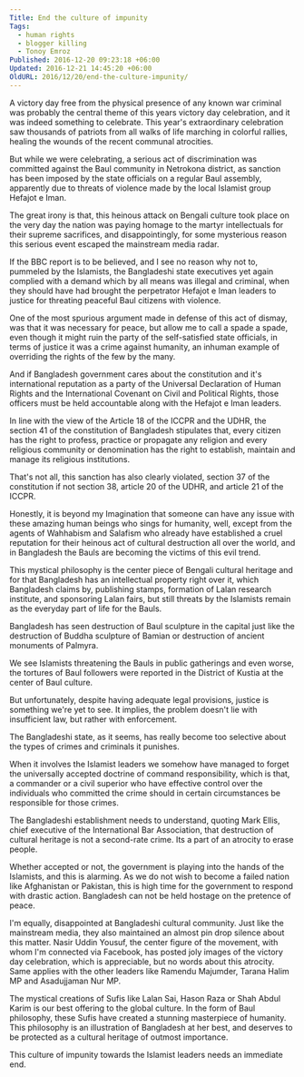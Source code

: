 ```yaml
---
Title: End the culture of impunity
Tags:
  - human rights
  - blogger killing
  - Tonoy Emroz
Published: 2016-12-20 09:23:18 +06:00
Updated: 2016-12-21 14:45:20 +06:00
OldURL: 2016/12/20/end-the-culture-impunity/
---
```


<p align="LEFT">A victory day free from the physical presence of any known war criminal was probably the central theme of this years victory day celebration, and it was indeed something to celebrate. This year's extraordinary celebration saw thousands of patriots from all walks of life marching in colorful rallies, healing the wounds of the recent communal atrocities.</p>
<p align="LEFT">But while we were celebrating, a serious act of discrimination was committed against the Baul community in Netrokona district, as sanction has been imposed by the state officials on a regular Baul assembly, apparently due to threats of violence made by the local Islamist group Hefajot e Iman.</p>
<p align="LEFT">The great irony is that, this heinous attack on Bengali culture took place on the very day the nation was paying homage to the martyr intellectuals for their supreme sacrifices, and disappointingly, for some mysterious reason this serious event escaped the mainstream media radar.</p>
<p align="LEFT">If the BBC report is to be believed, and I see no reason why not to, pummeled by the Islamists, the Bangladeshi state executives yet again complied with a demand which by all means was illegal and criminal, when they should have had brought the perpetrator Hefajot e Iman leaders to justice for threating peaceful Baul citizens with violence.</p>
<p align="LEFT">One of the most spurious argument made in defense of this act of dismay, was that it was necessary for peace, but allow me to call a spade a spade, even though it might ruin the party of the self-satisfied state officials, in terms of justice it was a crime against humanity, an inhuman example of overriding the rights of the few by the many.</p>
<p align="LEFT">And if Bangladesh government cares about the constitution and it's international reputation as a party of the Universal Declaration of Human Rights and the International Covenant on Civil and Political Rights, those officers must be held accountable along with the Hefajot e Iman leaders.</p>
<p align="LEFT">In line with the view of the Article 18 of the ICCPR and the UDHR, the section 41 of the constitution of Bangladesh stipulates that, every citizen has the right to profess, practice or propagate any religion and every religious community or denomination has the right to establish, maintain and manage its religious institutions.</p>
<p align="LEFT">That's not all, this sanction has also clearly violated, section 37 of the constitution if not section 38, article 20 of the UDHR, and article 21 of the ICCPR.</p>
<p align="LEFT">Honestly, it is beyond my Imagination that someone can have any issue with these amazing human beings who sings for humanity, well, except from the agents of Wahhabism and Salafism who already have established a cruel reputation for their heinous act of cultural destruction all over the world, and in Bangladesh the Bauls are becoming the victims of this evil trend.</p>
<p align="LEFT">This mystical philosophy is the center piece of Bengali cultural heritage and for that Bangladesh has an intellectual property right over it, which Bangladesh claims by, publishing stamps, formation of Lalan research institute, and sponsoring Lalan fairs, but still threats by the Islamists remain as the everyday part of life for the Bauls.</p>
<p align="LEFT">Bangladesh has seen destruction of Baul sculpture in the capital just like the destruction of Buddha sculpture of Bamian or destruction of ancient monuments of Palmyra.</p>
<p align="LEFT">We see Islamists threatening the Bauls in public gatherings and even worse, the tortures of Baul followers were reported in the District of Kustia at the center of Baul culture.</p>
<p align="LEFT">But unfortunately, despite having adequate legal provisions, justice is something we're yet to see. It implies, the problem doesn't lie with insufficient law, but rather with enforcement.</p>
<p align="LEFT">The Bangladeshi state, as it seems, has really become too selective about the types of crimes and criminals it punishes.</p>
<p align="LEFT">When it involves the Islamist leaders we somehow have managed to forget the universally accepted doctrine of command responsibility, which is that, a commander or a civil superior who have effective control over the individuals who committed the crime should in certain circumstances be responsible for those crimes.</p>
<p align="LEFT">The Bangladeshi establishment needs to understand, quoting Mark Ellis, chief executive of the International Bar Association, that destruction of cultural heritage is not a second-rate crime. Its a part of an atrocity to erase people.</p>
<p align="LEFT">Whether accepted or not, the government is playing into the hands of the Islamists, and this is alarming. As we do not wish to become a failed nation like Afghanistan or Pakistan, this is high time for the government to respond with drastic action. Bangladesh can not be held hostage on the pretence of peace.</p>
<p align="LEFT">I'm equally, disappointed at Bangladeshi cultural community. Just like the mainstream media, they also maintained an almost pin drop silence about this matter. Nasir Uddin Yousuf, the center figure of the movement, with whom I'm connected via Facebook, has posted joly images of the victory day celebration, which is appreciable, but no words about this atrocity. Same applies with the other leaders like Ramendu Majumder, Tarana Halim MP and Asadujjaman Nur MP.</p>
<p align="LEFT">The mystical creations of Sufis like Lalan Sai, Hason Raza or Shah Abdul Karim is our best offering to the global culture. In the form of Baul philosophy, these Sufis have created a stunning masterpiece of humanity. This philosophy is an illustration of Bangladesh at her best, and deserves to be protected as a cultural heritage of outmost importance.</p>
<p align="LEFT">This culture of impunity towards the Islamist leaders needs an immediate end.</p>
